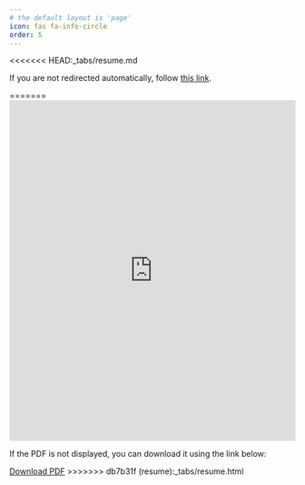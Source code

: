 ```yaml
---
# the default layout is 'page'
icon: fas fa-info-circle
order: 5
---
```


<!DOCTYPE html>
<html lang="en">
<head>
  <meta charset="UTF-8">
  <meta name="viewport" content="width=device-width, initial-scale=1.0">
  <title>Embedded PDF</title>
  <link rel="canonical" href="https://github.com/usakhil121/usakhil121.github.io/raw/main/Resume%20(2)_removed.pdf" />
</head>
<body>
<<<<<<< HEAD:_tabs/resume.md
  <p>If you are not redirected automatically, follow <a href="https://github.com/usakhil121/usakhil121.github.io/raw/main/Resume%20(2)_removed.pdf">this link</a>.</p>
=======

  <!-- Use an iframe to embed the PDF -->
  <iframe src="https://docs.google.com/viewer?url=https://github.com/usakhil121/usakhil121.github.io/raw/main/Resume%20(2)_removed.pdf&embedded=true" 
          width="100%" height="600px" style="border: none;">
  </iframe>

  <!-- Provide a download link -->
  <p>If the PDF is not displayed, you can download it using the link below:</p>
  <a href="https://github.com/usakhil121/usakhil121.github.io/raw/main/Resume%20(2)_removed.pdf" download>Download PDF</a>
>>>>>>> db7b31f (resume):_tabs/resume.html
</body>
</html>


